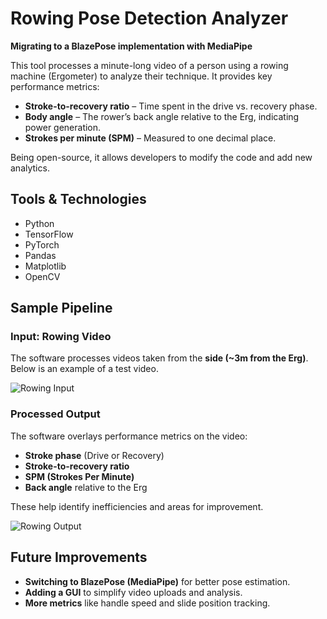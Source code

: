 # Rowing Pose Detection Analyzer  

**Migrating to a BlazePose implementation with MediaPipe**  

This tool processes a minute-long video of a person using a rowing machine (Ergometer) to analyze their technique. It provides key performance metrics:  

- **Stroke-to-recovery ratio** – Time spent in the drive vs. recovery phase.  
- **Body angle** – The rower’s back angle relative to the Erg, indicating power generation.  
- **Strokes per minute (SPM)** – Measured to one decimal place.  

Being open-source, it allows developers to modify the code and add new analytics.  

## Tools & Technologies  

- Python  
- TensorFlow  
- PyTorch  
- Pandas  
- Matplotlib
- OpenCV

## Sample Pipeline
### Input: Rowing Video  
The software processes videos taken from the **side (~3m from the Erg)**. Below is an example of a test video.  

![Rowing Input](https://user-images.githubusercontent.com/50581493/142087383-226df071-a9a0-4e75-8716-1b0e55105d90.png)  

### Processed Output  
The software overlays performance metrics on the video:  

- **Stroke phase** (Drive or Recovery)  
- **Stroke-to-recovery ratio**  
- **SPM (Strokes Per Minute)**  
- **Back angle** relative to the Erg  

These help identify inefficiencies and areas for improvement.  

![Rowing Output](https://user-images.githubusercontent.com/50581493/142087072-3b37f476-4cfd-4176-8edf-3748d9c07eab.png)  

## Future Improvements  

- **Switching to BlazePose (MediaPipe)** for better pose estimation.  
- **Adding a GUI** to simplify video uploads and analysis.  
- **More metrics** like handle speed and slide position tracking.  
